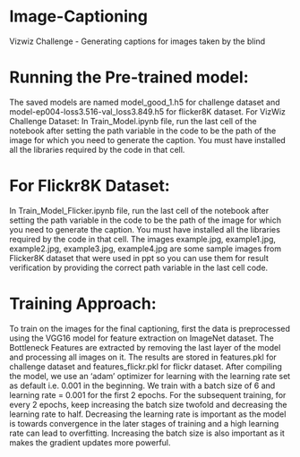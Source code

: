 # Image-Captioning
Vizwiz Challenge - Generating captions for images taken by the blind

# Running the Pre-trained model: 
The saved models are named model_good_1.h5 for challenge dataset and model-ep004-loss3.516-val_loss3.849.h5 for flicker8K dataset.
For VizWiz Challenge Dataset:
In Train_Model.ipynb file, run the last cell of the notebook after setting the path variable in the code to be the path of the image for which you need to generate the caption.
You must have installed all the libraries required by the code in that cell.
# For Flickr8K Dataset:
In Train_Model_Flicker.ipynb file, run the last cell of the notebook after setting the path variable in the code to be the path of the image for which you need to generate the caption.
You must have installed all the libraries required by the code in that cell.
The images example.jpg, example1.jpg, example2.jpg, example3.jpg, example4.jpg are some sample images from Flicker8K dataset that were used in ppt so you can use them for result verification by providing the correct path variable in the last cell code.
# Training Approach: 
To train on the images for the final captioning, first the data is preprocessed using the VGG16 model for feature extraction on ImageNet dataset. 
The Bottleneck Features are extracted by removing the last layer of the model and processing all images on it. The results are stored in features.pkl for challenge dataset and features_flickr.pkl for flickr dataset.
After compiling the model, we use an ‘adam’ optimizer for learning with the learning rate set as default i.e. 0.001 in the beginning. 
We train with a batch size of 6 and learning rate = 0.001 for the first 2 epochs. 
For the subsequent training, for every 2 epochs, keep increasing the batch size twofold and decreasing the learning rate to half. 
Decreasing the learning rate is important as the model is towards convergence in the later stages of training and a high learning rate can lead to overfitting. 
Increasing the batch size is also important as it makes the gradient updates more powerful. 
